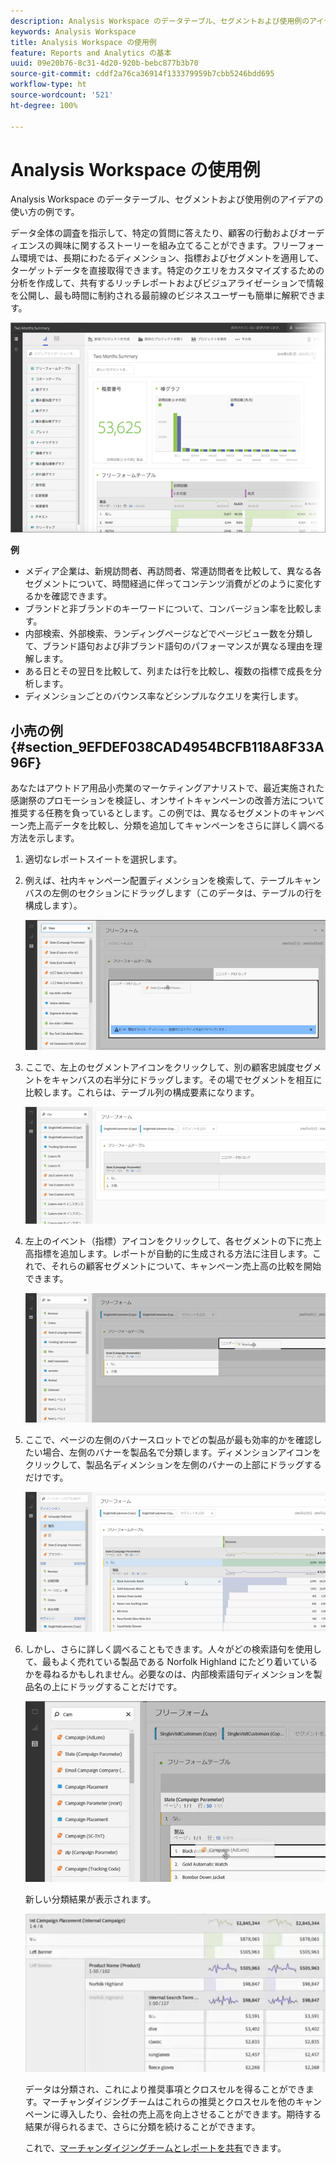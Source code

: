 ```yaml
---
description: Analysis Workspace のデータテーブル、セグメントおよび使用例のアイデアの使い方の例です。
keywords: Analysis Workspace
title: Analysis Workspace の使用例
feature: Reports and Analytics の基本
uuid: 09e20b76-8c31-4d20-920b-bebc877b3b70
source-git-commit: cddf2a76ca36914f133379959b7cbb5246bdd695
workflow-type: ht
source-wordcount: '521'
ht-degree: 100%

---
```



# Analysis Workspace の使用例

Analysis Workspace のデータテーブル、セグメントおよび使用例のアイデアの使い方の例です。

データ全体の調査を指示して、特定の質問に答えたり、顧客の行動およびオーディエンスの興味に関するストーリーを組み立てることができます。フリーフォーム環境では、長期にわたるディメンション、指標およびセグメントを適用して、ターゲットデータを直接取得できます。特定のクエリをカスタマイズするための分析を作成して、共有するリッチレポートおよびビジュアライゼーションで情報を公開し、最も時間に制約される最前線のビジネスユーザーも簡単に解釈できます。

![](assets/two-months-summary-project.png)

**例**

* メディア企業は、新規訪問者、再訪問者、常連訪問者を比較して、異なる各セグメントについて、時間経過に伴ってコンテンツ消費がどのように変化するかを確認できます。
* ブランドと非ブランドのキーワードについて、コンバージョン率を比較します。
* 内部検索、外部検索、ランディングページなどでページビュー数を分類して、ブランド語句および非ブランド語句のパフォーマンスが異なる理由を理解します。
* ある日とその翌日を比較して、列または行を比較し、複数の指標で成長を分析します。
* ディメンションごとのバウンス率などシンプルなクエリを実行します。

## 小売の例 {#section_9EFDEF038CAD4954BCFB118A8F33A96F}

あなたはアウトドア用品小売業のマーケティングアナリストで、最近実施された感謝祭のプロモーションを検証し、オンサイトキャンペーンの改善方法について推奨する任務を負っているとします。この例では、異なるセグメントのキャンペーン売上高データを比較し、分類を追加してキャンペーンをさらに詳しく調べる方法を示します。

1. 適切なレポートスイートを選択します。
1. 例えば、社内キャンペーン配置ディメンションを検索して、テーブルキャンバスの左側のセクションにドラッグします（このデータは、テーブルの行を構成します）。

   ![](assets/drag_dimension.png)

1. ここで、左上のセグメントアイコンをクリックして、別の顧客忠誠度セグメントをキャンバスの右半分にドラッグします。その場でセグメントを相互に比較します。これらは、テーブル列の構成要素になります。

   ![](assets/drag_segments.png)

1. 左上のイベント（指標）アイコンをクリックして、各セグメントの下に売上高指標を追加します。レポートが自動的に生成される方法に注目します。これで、それらの顧客セグメントについて、キャンペーン売上高の比較を開始できます。

   ![](assets/drag_metrics.png)

1. ここで、ページの左側のバナースロットでどの製品が最も効率的かを確認したい場合、左側のバナーを製品名で分類します。ディメンションアイコンをクリックして、製品名ディメンションを左側のバナーの上部にドラッグするだけです。

   ![](assets/breakdown_prodname.png)

1. しかし、さらに詳しく調べることもできます。人々がどの検索語句を使用して、最もよく売れている製品である Norfolk Highland にたどり着いているかを尋ねるかもしれません。必要なのは、内部検索語句ディメンションを製品名の上にドラッグすることだけです。

   ![](assets/breakdown_intsearchterm.png)

   新しい分類結果が表示されます。

   ![](assets/breakdown_result.png)

   データは分類され、これにより推奨事項とクロスセルを得ることができます。マーチャンダイジングチームはこれらの推奨とクロスセルを他のキャンペーンに導入したり、会社の売上高を向上させることができます。期待する結果が得られるまで、さらに分類を続けることができます。

   これで、[マーチャンダイジングチームとレポートを共有](/help/analyze/analysis-workspace/curate-share/curate.md)できます。

